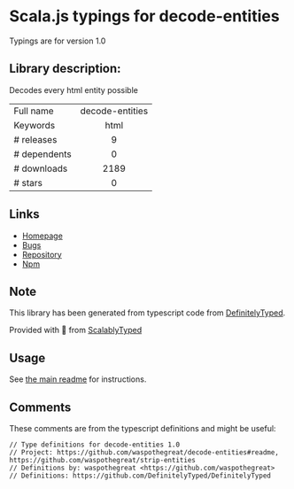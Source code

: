 
# Scala.js typings for decode-entities

Typings are for version 1.0

## Library description:
Decodes every html entity possible

|                    |                 |
| ------------------ | :-------------: |
| Full name          | decode-entities |
| Keywords           | html |
| # releases         | 9 |
| # dependents       | 0 |
| # downloads        | 2189 |
| # stars            | 0 |

## Links
- [Homepage](https://github.com/waspothegreat/strip-entities#readme)
- [Bugs](https://github.com/waspothegreat/strip-entities/issues)
- [Repository](https://github.com/waspothegreat/strip-entities)
- [Npm](https://www.npmjs.com/package/decode-entities)
    


## Note
This library has been generated from typescript code from [DefinitelyTyped](https://definitelytyped.org).

Provided with :purple_heart: from [ScalablyTyped](https://github.com/oyvindberg/ScalablyTyped)

## Usage
See [the main readme](../../readme.md) for instructions.

## Comments

These comments are from the typescript definitions and might be useful:
```
// Type definitions for decode-entities 1.0
// Project: https://github.com/waspothegreat/decode-entities#readme, https://github.com/waspothegreat/strip-entities
// Definitions by: waspothegreat <https://github.com/waspothegreat>
// Definitions: https://github.com/DefinitelyTyped/DefinitelyTyped

```

